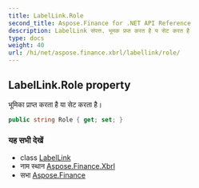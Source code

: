 ```yaml
---
title: LabelLink.Role
second_title: Aspose.Finance for .NET API Reference
description: LabelLink संपत्त. भूमक प्रप्त करत है य सेट करत है
type: docs
weight: 40
url: /hi/net/aspose.finance.xbrl/labellink/role/
---
```

## LabelLink.Role property

भूमिका प्राप्त करता है या सेट करता है।

```csharp
public string Role { get; set; }
```

### यह सभी देखें

* class [LabelLink](../)
* नाम स्थान [Aspose.Finance.Xbrl](../../labellink/)
* सभा [Aspose.Finance](../../../)


